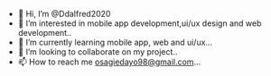 - 👋 Hi, I’m @Ddalfred2020
- 👀 I’m interested in mobile app development,ui/ux design and web development..
- 🌱 I’m currently learning mobile app, web and ui/ux...
- 💞️ I’m looking to collaborate on my project..
- 📫 How to reach me osagiedayo98@gmail.com...

<!---
Ddalfred2020/Ddalfred2020 is a ✨ special ✨ repository because its `README.md` (this file) appears on your GitHub profile.
You can click the Preview link to take a look at your changes.
--->
